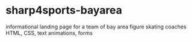 # sharp4sports-bayarea
informational landing page for a team of bay area figure skating coaches
HTML, CSS, text animations, forms

